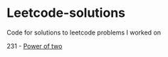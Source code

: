 # Leetcode-solutions
Code for solutions to leetcode problems I worked on


231 - [Power of two](231_power_of_two.py)
